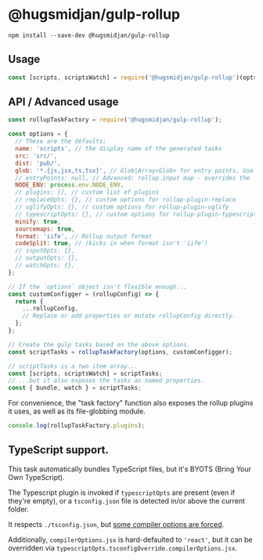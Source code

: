 # @hugsmidjan/gulp-rollup

```
npm install --save-dev @hugsmidjan/gulp-rollup
```

## Usage

```js
const [scripts, scriptsWatch] = require('@hugsmidjan/gulp-rollup')(opts);
```

## API / Advanced usage

```js
const rollupTaskFactory = require('@hugsmidjan/gulp-rollup');

const options = {
  // These are the defaults:
  name: 'scripts', // the display name of the generated tasks
  src: 'src/',
  dist: 'pub/',
  glob: '*.{js,jsx,ts,tsx}', // Glob|Array<Glob> for entry points. Use '!' prefix to ignore
  // entryPoints: null, // Advanced: rollup.input map - overrides the `glob` option
  NODE_ENV: process.env.NODE_ENV,
  // plugins: [], // custom list of plugins
  // replaceOpts: {}, // custom options for rollup-plugin-replace
  // uglifyOpts: {}, // custom options for rollup-plugin-uglify
  // typescriptOpts: {}, // custom options for rollup-plugin-typescript2
  minify: true,
  sourcemaps: true,
  format: 'iife', // Rollup output format
  codeSplit: true, // (kicks in when format isn't 'iife')
  // inputOpts: {},
  // outputOpts: {},
  // watchOpts: {},
};

// If the `options` object isn't flexible enough...
const customConfigger = (rollupConfig) => {
  return {
    ...rollupConfig,
    // Replace or add properties or mutate rollupConfig directly.
  };
};

// Create the gulp tasks based on the above options.
const scriptTasks = rollupTaskFactory(options, customConfigger);

// scriptTasks is a two item array...
const [scripts, scriptsWatch] = scriptTasks;
// ...but it also exposes the tasks as named properties.
const { bundle, watch } = scriptTasks;
```

For convenience, the "task factory" function also exposes the rollup plugins
it uses, as well as its file-globbing module.

```js
console.log(rollupTaskFactory.plugins);
```

## TypeScript support.

This task automatically bundles TypeScript files, but it's BYOTS (Bring Your Own TypeScript).

The Typescript plugin is invoked if `typescriptOpts` are present (even if they're empty), or a `tsconfig.json` file is detected in/or above the current folder.

It respects `./tsconfig.json`, but [some compiler options are forced](https://www.npmjs.com/package/rollup-plugin-typescript2#some-compiler-options-are-forced).

Additionally, `compilerOptions.jsx` is hard-defaulted to `'react'`, but it can be overridden via `typescriptOpts.tsconfigOverride.compilerOptions.jsx`.




